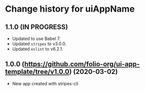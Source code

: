 # Change history for __uiAppName__

## 1.1.0 (IN PROGRESS)

* Updated to use Babel 7.
* Updated `stripes` to v3.0.0.
* Updated `eslint` to v6.2.1.

## 1.0.0 (https://github.com/folio-org/ui-app-template/tree/v1.0.0) (2020-03-02)

* New app created with stripes-cli

